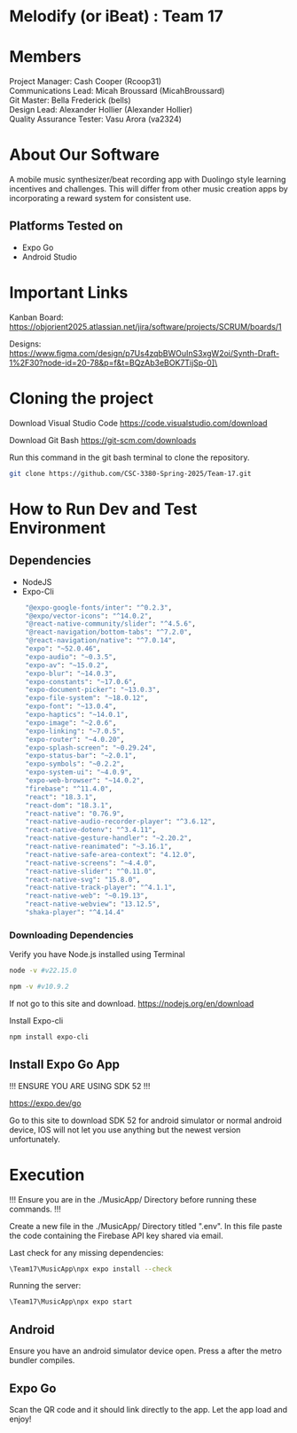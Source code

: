 # Melodify (or iBeat) : Team 17
# Members
Project Manager: Cash Cooper (Rcoop31)\
Communications Lead: Micah Broussard (MicahBroussard)\
Git Master: Bella Frederick (bells)\
Design Lead: Alexander Hollier (Alexander Hollier)\
Quality Assurance Tester: Vasu Arora (va2324)

# About Our Software

A mobile music synthesizer/beat recording app with Duolingo style learning incentives and challenges. This will differ from other music creation apps by incorporating a reward system for consistent use. 

## Platforms Tested on
- Expo Go
- Android Studio

# Important Links
Kanban Board: https://objorient2025.atlassian.net/jira/software/projects/SCRUM/boards/1

Designs: https://www.figma.com/design/p7Us4zqbBWOuInS3xgW2oi/Synth-Draft-1%2F30?node-id=20-78&p=f&t=BQzAb3eBOK7TijSp-0]\

# Cloning the project
Download Visual Studio Code
https://code.visualstudio.com/download

Download Git Bash
https://git-scm.com/downloads

Run this command in the git bash terminal to clone the repository.
```sh
git clone https://github.com/CSC-3380-Spring-2025/Team-17.git
```

# How to Run Dev and Test Environment

## Dependencies
- NodeJS
- Expo-Cli

```sh
    "@expo-google-fonts/inter": "^0.2.3",
    "@expo/vector-icons": "^14.0.2",
    "@react-native-community/slider": "^4.5.6",
    "@react-navigation/bottom-tabs": "^7.2.0",
    "@react-navigation/native": "^7.0.14",
    "expo": "~52.0.46",
    "expo-audio": "~0.3.5",
    "expo-av": "~15.0.2",
    "expo-blur": "~14.0.3",
    "expo-constants": "~17.0.6",
    "expo-document-picker": "~13.0.3",
    "expo-file-system": "~18.0.12",
    "expo-font": "~13.0.4",
    "expo-haptics": "~14.0.1",
    "expo-image": "~2.0.6",
    "expo-linking": "~7.0.5",
    "expo-router": "~4.0.20",
    "expo-splash-screen": "~0.29.24",
    "expo-status-bar": "~2.0.1",
    "expo-symbols": "~0.2.2",
    "expo-system-ui": "~4.0.9",
    "expo-web-browser": "~14.0.2",
    "firebase": "^11.4.0",
    "react": "18.3.1",
    "react-dom": "18.3.1",
    "react-native": "0.76.9",
    "react-native-audio-recorder-player": "^3.6.12",
    "react-native-dotenv": "^3.4.11",
    "react-native-gesture-handler": "~2.20.2",
    "react-native-reanimated": "~3.16.1",
    "react-native-safe-area-context": "4.12.0",
    "react-native-screens": "~4.4.0",
    "react-native-slider": "^0.11.0",
    "react-native-svg": "15.8.0",
    "react-native-track-player": "^4.1.1",
    "react-native-web": "~0.19.13",
    "react-native-webview": "13.12.5",
    "shaka-player": "^4.14.4"
```

### Downloading Dependencies

Verify you have Node.js installed using Terminal

```sh
node -v #v22.15.0
```

```sh
npm -v #v10.9.2
```

If not go to this site and download. 
https://nodejs.org/en/download

Install Expo-cli

```sh
npm install expo-cli
```

## Install Expo Go App
!!! ENSURE YOU ARE USING SDK 52 !!!

https://expo.dev/go

Go to this site to download SDK 52 for android simulator or normal android device, IOS will not let you use anything but the newest version unfortunately.

# Execution
!!! Ensure you are in the ./MusicApp/ Directory before running these commands. !!!

Create a new file in the ./MusicApp/ Directory titled ".env". In this file paste the code containing the Firebase API key shared via email.

Last check for any missing dependencies:
```sh
\Team17\MusicApp\npx expo install --check
```

Running the server:
```sh
\Team17\MusicApp\npx expo start
```
## Android
Ensure you have an android simulator device open.
Press a after the metro bundler compiles.

## Expo Go
Scan the QR code and it should link directly to the app.
Let the app load and enjoy!
